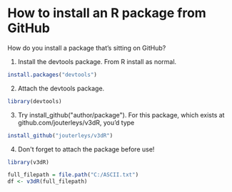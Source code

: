# How to install an R package from GitHub
How do you install a package that’s sitting on GitHub?

1. Install the devtools package. From R install as normal.

```R
install.packages("devtools")
```

2. Attach the devtools package.

```R
library(devtools)
```

3. Try install_github("author/package"). For this package, which exists at github.com/jouterleys/v3dR, you’d type

```R
install_github("jouterleys/v3dR")
```

4. Don't forget to attach the package before use!

```R
library(v3dR)

full_filepath = file.path("C:/ASCII.txt")
df <- v3dR(full_filepath)

```
